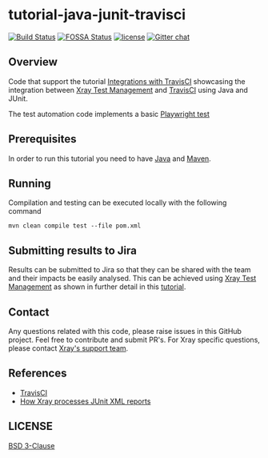 # tutorial-java-junit-travisci
[![Build Status](https://travis-ci.com/github/Xray-App/tutorial-java-junit-travisci.svg?branch=main)](https://travis-ci.com/github/Xray-App/tutorial-java-junit-travisci)
[![FOSSA Status](https://app.fossa.com/api/projects/git%2Bgithub.com%2FXray-App%2Ftutorial-java-junit-travisci.svg?type=shield)](https://app.fossa.com/projects/git%2Bgithub.com%2FXray-App%2Ftutorial-java-junit-travisci?ref=badge_shield)
[![license](https://img.shields.io/badge/License-BSD%203--Clause-green.svg)](https://opensource.org/licenses/BSD-3-Clause)
[![Gitter chat](https://badges.gitter.im/gitterHQ/gitter.png)](https://gitter.im/Xray-App/community)

## Overview
Code that support the tutorial [Integrations with TravisCI](https://docs.getxray.app/display/XRAYCLOUD/Integrations+with+TravisCI) showcasing the integration between [Xray Test Management](https://www.getxray.app/) and [TravisCI](https://travis-ci.com/) using Java and JUnit.

The test automation code implements a basic [Playwright test](https://github.com/microsoft/playwright-test)

## Prerequisites
In order to run this tutorial you need to have [Java](https://www.oracle.com/pt/java/technologies/javase-downloads.html) and [Maven](https://maven.apache.org/install.html).

## Running
Compilation and testing can be executed locally with the following command
```
mvn clean compile test --file pom.xml
```

## Submitting results to Jira
Results can be submitted to Jira so that they can be shared with the team and their impacts be easily analysed.
This can be achieved using [Xray Test Management](https://www.getxray.app/) as shown in further detail in this [tutorial](https://docs.getxray.app/display/XRAYCLOUD/Integrations+with+TravisCI).

## Contact

Any questions related with this code, please raise issues in this GitHub project. Feel free to contribute and submit PR's.
For Xray specific questions, please contact [Xray's support team](https://jira.xpand-it.com/servicedesk/customer/portal/2).

## References

- [TravisCI](https://travis-ci.com/)
- [How Xray processes JUnit XML reports](https://docs.getxray.app/display/XRAYCLOUD/Taking+advantage+of+JUnit+XML+reports)


## LICENSE

[BSD 3-Clause](LICENSE)
